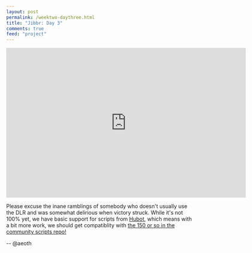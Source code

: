 ```yaml
--- 
layout: post
permalink: /weektwo-daythree.html
title: "Jibbr: Day 3"
comments: true
feed: "project"
---
```


<iframe width="640" height="400" src="http://www.youtube.com/embed/dPn2nj3S3Lo" frameborder="0" allowfullscreen></iframe>

Please excuse the inane ramblings of somebody who doesn't usually use the DLR and was somewhat delirious when victory struck.  While it's not 100% yet, we have basic support for scripts from [Hubot](https://github.com/github/hubot), which means with a bit more work, we should get compatiblity with [the 150 or so in the community scripts repo!](https://github.com/github/hubot-scripts/tree/master/src/scripts)

-- @aeoth
